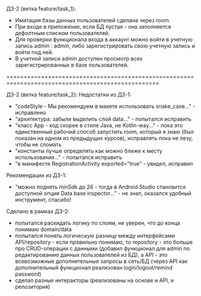 ДЗ-2 (ветка feature/task_1):
* Имитация базы данных пользователей сделана через room.
* При входе в приложение, если БД пустая - она заполняется дефолтным списком пользователей.
* Для проверки функционала входа в аккаунт можно войти в учетную запись admin : admin,
  либо зарегистрировать свою учетную запись и войти под ней.
* В учетной записи admin доступен просмотр всех зарегистрированных в базе пользователей.

==================================================================================================

ДЗ-2 (ветка feature/task_2):
Недостатки из ДЗ-1:
* "codeStyle - Мы рекомендуем в макете использовать snake_case..." - исправлено
* "архитектура: забыли выделить слой data..." - попытался исправить
* "класс App - код скорее в стиле Java, не Kotlin-way..." - пока это единственный рабочий способ
  запустить room, который я знаю (был показан на одном из предыдущих курсов),
  исправлять пока не лезу, чтобы не сломать
* "константы лучше определять как можно ближе к месту использования..." - попытался исправить
* "в манифесте RegistrationActivity exported="true" - увидел, исправил

Рекомендации из ДЗ-1:
* "можно поднять minSdk до 26 - тогда в Android Studio становится доступной опция
  Data base inspector..." - не знал, оказался удобный инструмент, спасибо!

Сделано в рамках ДЗ-2:
* попытался раскидать логику по слоям, не уверен, что до конца понимаю domain/data
* попытался понять логическую разницу между интерфейсами API/repository -
  если правильно понимаю, то repository - это больше про CRUD-операции с данными
  (добавил функционал для admin по редактированию данных пользователей из БД),
  а API - это всевозможные дополнительные запросы в сеть/БД
  (через API как дополнительный функционал реализован login/logout/remind password)
* сделал разные интеракторы (реализованы на основе и API, и репозитория) 